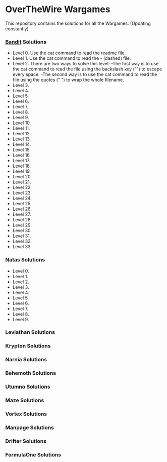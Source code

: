 # OverTheWire Wargames
This repository contains the solutions for all the Wargames. (Updating constantly)

### [Bandit](https://overthewire.org/wargames/bandit/) Solutions
* Level 0. Use the cat command to read the readme file.
* Level 1. Use the cat command to read the - (dashed) file.
* Level 2. There are two ways to solve this level:
-The first way is to use the cat command to read the file using the backslash key ("\") to escape every space.
-The second way is to use the cat command to read the file using the quotes (" ") to wrap the whole filename. 
* Level 3.
* Level 4.
* Level 5.
* Level 6.
* Level 7.
* Level 8.
* Level 9.
* Level 10.
* Level 11.
* Level 12.
* Level 13.
* Level 14.
* Level 15.
* Level 16.
* Level 17.
* Level 18.
* Level 19.
* Level 20.
* Level 21.
* Level 22.
* Level 23.
* Level 24.
* Level 25.
* Level 26.
* Level 27.
* Level 28.
* Level 29.
* Level 30.
* Level 31.
* Level 32.
* Level 33.

### Natas Solutions
* Level 0.
* Level 1.
* Level 2.
* Level 3.
* Level 4.
* Level 5.
* Level 6.
* Level 7.
* Level 8.
* Level 9.

### Leviathan Solutions
### Krypton Solutions
### Narnia Solutions
### Behemoth Solutions
### Utumno Solutions
### Maze Solutions
### Vortex Solutions
### Manpage Solutions
### Drifter Solutions
### FormulaOne Solutions

